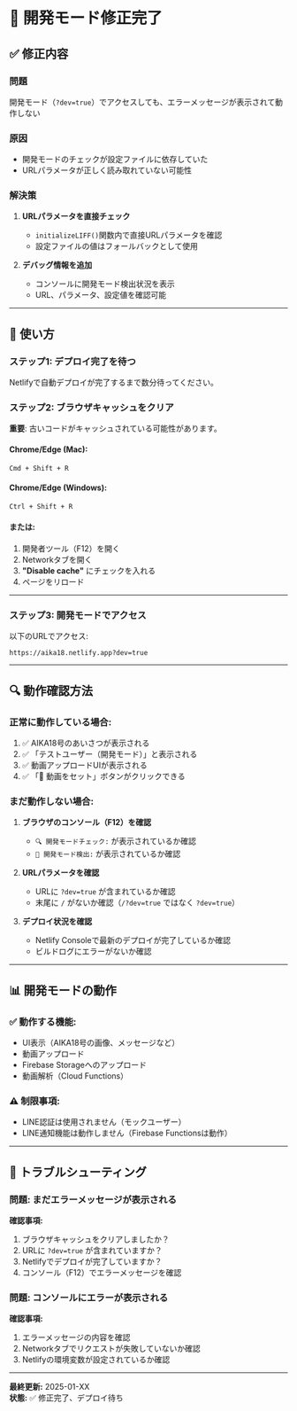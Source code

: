 # 🔧 開発モード修正完了

## ✅ 修正内容

### 問題
開発モード（`?dev=true`）でアクセスしても、エラーメッセージが表示されて動作しない

### 原因
- 開発モードのチェックが設定ファイルに依存していた
- URLパラメータが正しく読み取れていない可能性

### 解決策
1. **URLパラメータを直接チェック**
   - `initializeLIFF()`関数内で直接URLパラメータを確認
   - 設定ファイルの値はフォールバックとして使用

2. **デバッグ情報を追加**
   - コンソールに開発モード検出状況を表示
   - URL、パラメータ、設定値を確認可能

---

## 🚀 使い方

### ステップ1: デプロイ完了を待つ

Netlifyで自動デプロイが完了するまで数分待ってください。

### ステップ2: ブラウザキャッシュをクリア

**重要**: 古いコードがキャッシュされている可能性があります。

#### Chrome/Edge (Mac):
```
Cmd + Shift + R
```

#### Chrome/Edge (Windows):
```
Ctrl + Shift + R
```

#### または:
1. 開発者ツール（F12）を開く
2. Networkタブを開く
3. **"Disable cache"** にチェックを入れる
4. ページをリロード

---

### ステップ3: 開発モードでアクセス

以下のURLでアクセス:
```
https://aika18.netlify.app?dev=true
```

---

## 🔍 動作確認方法

### 正常に動作している場合:

1. ✅ AIKA18号のあいさつが表示される
2. ✅ 「テストユーザー（開発モード）」と表示される
3. ✅ 動画アップロードUIが表示される
4. ✅ 「🎯 動画をセット」ボタンがクリックできる

### まだ動作しない場合:

1. **ブラウザのコンソール（F12）を確認**
   - `🔍 開発モードチェック:` が表示されているか確認
   - `🔧 開発モード検出:` が表示されているか確認

2. **URLパラメータを確認**
   - URLに `?dev=true` が含まれているか確認
   - 末尾に `/` がないか確認（`/?dev=true` ではなく `?dev=true`）

3. **デプロイ状況を確認**
   - Netlify Consoleで最新のデプロイが完了しているか確認
   - ビルドログにエラーがないか確認

---

## 📊 開発モードの動作

### ✅ 動作する機能:
- UI表示（AIKA18号の画像、メッセージなど）
- 動画アップロード
- Firebase Storageへのアップロード
- 動画解析（Cloud Functions）

### ⚠️ 制限事項:
- LINE認証は使用されません（モックユーザー）
- LINE通知機能は動作しません（Firebase Functionsは動作）

---

## 🐛 トラブルシューティング

### 問題: まだエラーメッセージが表示される

**確認事項:**
1. ブラウザキャッシュをクリアしましたか？
2. URLに `?dev=true` が含まれていますか？
3. Netlifyでデプロイが完了していますか？
4. コンソール（F12）でエラーメッセージを確認

### 問題: コンソールにエラーが表示される

**確認事項:**
1. エラーメッセージの内容を確認
2. Networkタブでリクエストが失敗していないか確認
3. Netlifyの環境変数が設定されているか確認

---

**最終更新:** 2025-01-XX  
**状態:** ✅ 修正完了、デプロイ待ち


